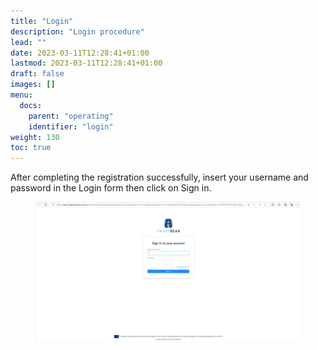 ```yaml
---
title: "Login"
description: "Login procedure"
lead: ""
date: 2023-03-11T12:28:41+01:00
lastmod: 2023-03-11T12:28:41+01:00
draft: false
images: []
menu:
  docs:
    parent: "operating"
    identifier: "login"
weight: 130
toc: true
---
```


After completing the registration successfully, insert your username and password in the Login form then click on Sign in.


<figure id="Screenshot (6)" class="centered-figure">
<img src="Images/Screenshot (6).png" alt="login">
<figcaption style="text-align:center"></figcaption>
</figure>

